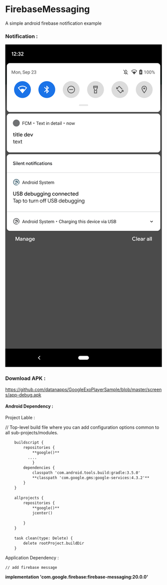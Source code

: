 # FirebaseMessaging
A simple android firebase notification example 

### Notification : 

![alt text](https://github.com/datanapps/FirebaseMessaging/blob/master/screens/fcm_1.png)

### Download APK : 

https://github.com/datanapps/GoogleExoPlayerSample/blob/master/screens/app-debug.apk



#### Android Dependency :


Project Lable : 

// Top-level build file where you can add configuration options common to all sub-projects/modules.

        buildscript {
            repositories {
                **google()**
              ....
                }
            dependencies {
                classpath 'com.android.tools.build:gradle:3.5.0'
                **classpath 'com.google.gms:google-services:4.3.2'**
            }
        }

        allprojects {
            repositories {
                **google()**
                jcenter()

            }
        }

        task clean(type: Delete) {
            delete rootProject.buildDir
        }


Application Dependency : 

    // add firebase message
   **implementation 'com.google.firebase:firebase-messaging:20.0.0'**
